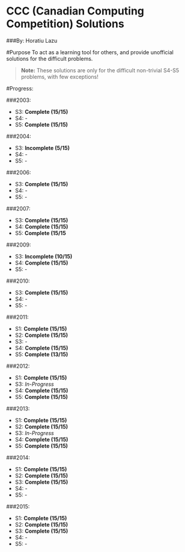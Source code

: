 # CCC (Canadian Computing Competition) Solutions
###By: Horatiu Lazu

#Purpose
To act as a learning tool for others, and provide unofficial solutions for the difficult problems.
> **Note:** These solutions are only for the difficult non-trivial S4-S5 problems, with few exceptions!

#Progress:

###2003:
* S3: **Complete (15/15)**
* S4: -
* S5: **Complete (15/15)**

###2004:
* S3: **Incomplete (5/15)**
* S4: -
* S5: -

###2006:
* S3: **Complete (15/15)**
* S4: -
* S5: -

###2007:
* S3: **Complete (15/15)**
* S4: **Complete (15/15)**
* S5: **Complete (15/15**

###2009:
* S3: **Incomplete (10/15)**
* S4: **Complete (15/15)**
* S5: -

###2010:
* S3: **Complete (15/15)**
* S4: -
* S5: -

###2011:
* S1: **Complete (15/15)**
* S2: **Complete (15/15)**
* S3: -
* S4: **Complete (15/15)**
* S5: **Complete (13/15)**

###2012:
* S1: **Complete (15/15)**
* S3: _In-Progress_
* S4: **Complete (15/15)**
* S5: **Complete (15/15)**

###2013:
* S1: **Complete (15/15)**
* S2: **Complete (15/15)**
* S3: _In-Progress_
* S4: **Complete (15/15)**
* S5: **Complete (15/15)**

###2014:
* S1: **Complete (15/15)**
* S2: **Complete (15/15)**
* S3: **Complete (15/15)**
* S4: -
* S5: -

###2015:
* S1: **Complete (15/15)**
* S2: **Complete (15/15)**
* S3: **Complete (15/15)**
* S4: -
* S5: -

